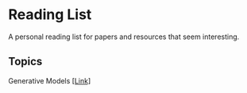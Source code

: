 # Reading List
A personal reading list for papers and resources that seem interesting.

## Topics
Generative Models [[Link]](https://github.com/Benned-H/Reading_List/blob/master/Topics/Generative%20Models.md)
